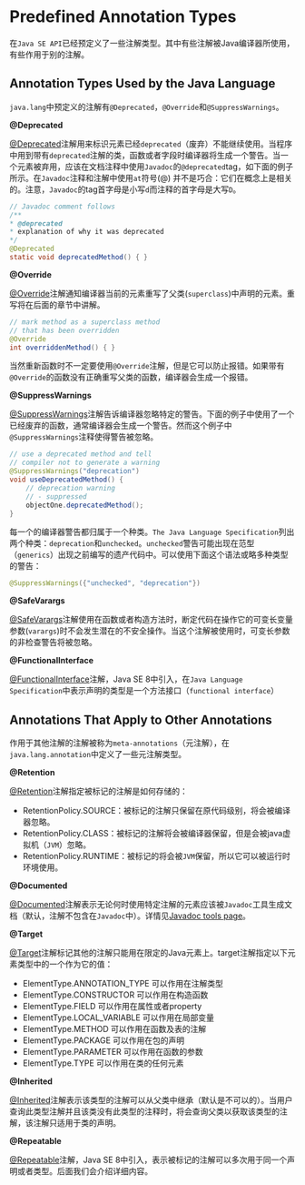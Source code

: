# Predefined Annotation Types

在`Java SE API`已经预定义了一些注解类型。其中有些注解被Java编译器所使用，有些作用于别的注解。

## Annotation Types Used by the Java Language

`java.lang`中预定义的注解有`@Deprecated`，`@Override`和`@SuppressWarnings`。

**@Deprecated**

[@Deprecated](https://docs.oracle.com/javase/8/docs/api/java/lang/Deprecated.html)注解用来标识元素已经`deprecated`（废弃）不能继续使用。当程序中用到带有`deprecated`注解的类，函数或者字段时编译器将生成一个警告。当一个元素被弃用，应该在文档注释中使用`Javadoc`的`@deprecated`tag，如下面的例子所示。在`Javadoc`注释和注解中使用`at`符号\(@\) 并不是巧合：它们在概念上是相关的。注意，`Javadoc`的tag首字母是小写`d`而注释的首字母是大写`D`。

```java
// Javadoc comment follows
/**
* @deprecated
* explanation of why it was deprecated
*/
@Deprecated
static void deprecatedMethod() { }
```

**@Override**

[@Override](https://docs.oracle.com/javase/8/docs/api/java/lang/Override.html)注解通知编译器当前的元素重写了父类\(`superclass`\)中声明的元素。重写将在后面的章节中讲解。

```java
// mark method as a superclass method
// that has been overridden
@Override 
int overriddenMethod() { }
```

当然重新函数时不一定要使用`@Override`注解，但是它可以防止报错。如果带有`@Override`的函数没有正确重写父类的函数，编译器会生成一个报错。

**@SuppressWarnings**

[@SuppressWarnings](https://docs.oracle.com/javase/8/docs/api/java/lang/SuppressWarnings.html)注解告诉编译器忽略特定的警告。下面的例子中使用了一个已经废弃的函数，通常编译器会生成一个警告。然而这个例子中`@SuppressWarnings`注释使得警告被忽略。

```java
// use a deprecated method and tell 
// compiler not to generate a warning
@SuppressWarnings("deprecation")
void useDeprecatedMethod() {
    // deprecation warning
    // - suppressed
    objectOne.deprecatedMethod();
}
```

每一个的编译器警告都归属于一个种类。`The Java Language Specification`列出两个种类：`deprecation`和`unchecked`。`unchecked`警告可能出现在范型（`generics`）出现之前编写的遗产代码中。可以使用下面这个语法或略多种类型的警告：

```java
@SuppressWarnings({"unchecked", "deprecation"})
```

**@SafeVarargs**

[@SafeVarargs](https://docs.oracle.com/javase/8/docs/api/java/lang/SafeVarargs.html)注解使用在函数或者构造方法时，断定代码在操作它的可变长变量参数\(`varargs`\)时不会发生潜在的不安全操作。当这个注解被使用时，可变长参数的非检查警告将被忽略。

**@FunctionalInterface**

[@FunctionalInterface](https://docs.oracle.com/javase/8/docs/api/java/lang/FunctionalInterface.html)注解，Java SE 8中引入，在`Java Language Specification`中表示声明的类型是一个方法接口（`functional interface`）

## Annotations That Apply to Other Annotations

作用于其他注解的注解被称为`meta-annotations`（元注解），在`java.lang.annotation`中定义了一些元注解类型。

**@Retention**

[@Retention](https://docs.oracle.com/javase/8/docs/api/java/lang/annotation/Retention.html)注解指定被标记的注解是如何存储的：

* RetentionPolicy.SOURCE：被标记的注解只保留在原代码级别，将会被编译器忽略。
* RetentionPolicy.CLASS：被标记的注解将会被编译器保留，但是会被java虚拟机（`JVM`）忽略。
* RetentionPolicy.RUNTIME：被标记的将会被`JVM`保留，所以它可以被运行时环境使用。

**@Documented**

[@Documented](https://docs.oracle.com/javase/8/docs/api/java/lang/annotation/Documented.html)注解表示无论何时使用特定注解的元素应该被`Javadoc`工具生成文档（默认，注解不包含在`Javadoc`中）。详情见[Javadoc tools page](https://docs.oracle.com/javase/8/docs/technotes/guides/javadoc/index.html)。

**@Target**

[@Target](https://docs.oracle.com/javase/8/docs/api/java/lang/annotation/Target.html)注解标记其他的注解只能用在限定的Java元素上。target注解指定以下元素类型中的一个作为它的值：

* ElementType.ANNOTATION\_TYPE 可以作用在注解类型
* ElementType.CONSTRUCTOR 可以作用在构造函数
* ElementType.FIELD 可以作用在属性或者property
* ElementType.LOCAL\_VARIABLE 可以作用在局部变量
* ElementType.METHOD 可以作用在函数及表的注解
* ElementType.PACKAGE 可以作用在包的声明
* ElementType.PARAMETER 可以作用在函数的参数
* ElementType.TYPE 可以作用在类的任何元素

**@Inherited**

[@Inherited](https://docs.oracle.com/javase/8/docs/api/java/lang/annotation/Inherited.html)注解表示该类型的注解可以从父类中继承（默认是不可以的）。当用户查询此类型注解并且该类没有此类型的注释时，将会查询父类以获取该类型的注解，该注解只适用于类的声明。

**@Repeatable**

[@Repeatable](https://docs.oracle.com/javase/8/docs/api/java/lang/annotation/Repeatable.html)注解，Java SE 8中引入，表示被标记的注解可以多次用于同一个声明或者类型。后面我们会介绍详细内容。

